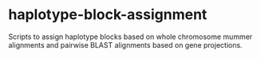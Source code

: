 # haplotype-block-assignment
Scripts to assign haplotype blocks based on whole chromosome mummer alignments and pairwise BLAST alignments based on gene projections. 
